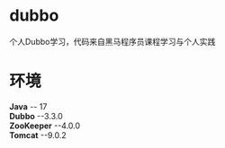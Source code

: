 # dubbo
个人Dubbo学习，代码来自黑马程序员课程学习与个人实践

# 环境
**Java** -- 17  
**Dubbo** --3.3.0  
**ZooKeeper** --4.0.0  
**Tomcat** --9.0.2  
